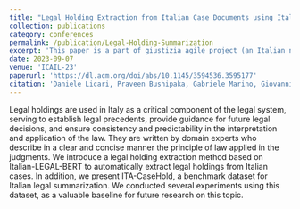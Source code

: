```yaml
---
title: "Legal Holding Extraction from Italian Case Documents using Italian-LEGAL-BERT Text Summarization"
collection: publications
category: conferences
permalink: /publication/Legal-Holding-Summarization
excerpt: 'This paper is a part of giustizia agile project (an Italian nation wide project to fasten the Judicial system using AI. In this paper we provide a novel legal holding documents summarization technique with Italian-LEGAL-BERT. The paper was accepted to 19th Internation Conference on AI and Law (ICAIL '23) '
date: 2023-09-07
venue: 'ICAIL-23'
paperurl: 'https://dl.acm.org/doi/abs/10.1145/3594536.3595177'
citation: 'Daniele Licari, Praveen Bushipaka, Gabriele Marino, Giovanni Comandé, Tommaso Cucinotta'
---
```


Legal holdings are used in Italy as a critical component of the legal system, serving to establish legal precedents, provide guidance for future legal decisions, and ensure consistency and predictability in the interpretation and application of the law. They are written by domain experts who describe in a clear and concise manner the principle of law applied in the judgments.
We introduce a legal holding extraction method based on Italian-LEGAL-BERT to automatically extract legal holdings from Italian cases. In addition, we present ITA-CaseHold, a benchmark dataset for Italian legal summarization. We conducted several experiments using this dataset, as a valuable baseline for future research on this topic.



